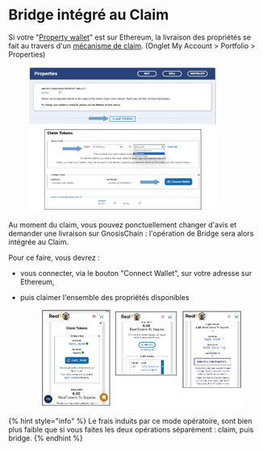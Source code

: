 # Bridge intégré au Claim

Si votre "[Property wallet](../../site-realt/parametrage-realt.md)" est sur Ethereum, la livraison des propriétés se fait au travers d'un [mécanisme de claim](../../site-realt/rapport-hebdo-des-loyers/sur-ethereum.md). (Onglet My Account > Portfolio > Properties)

<figure><img src="../../.gitbook/assets/image (4) (1).png" alt="" width="375"><figcaption></figcaption></figure>

Au moment du claim, vous pouvez ponctuellement changer d'avis et demander une livraison sur GnosisChain : l'opération de Bridge sera alors intégrée au Claim.

Pour ce faire, vous devrez :&#x20;

* vous connecter, via le bouton "Connect Wallet", sur votre adresse sur Ethereum,&#x20;
*   puis claimer l'ensemble des propriétés disponibles&#x20;

    <figure><img src="../../.gitbook/assets/image (2) (1) (1) (1) (1).png" alt="" width="552"><figcaption></figcaption></figure>

{% hint style="info" %}
Le frais induits par ce mode opératoire, sont bien plus faible que si vous faites les deux opérations séparément : claim, puis bridge.
{% endhint %}
